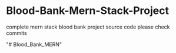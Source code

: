 # Blood-Bank-Mern-Stack-Project
complete mern stack blood bank project source code please check commits

"# Blood_Bank_MERN" 

